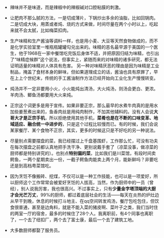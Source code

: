 * 辣味并不是味道，而是辣椒中的辣椒碱对口腔粘膜的刺激。


* 让肥肉不那么腻的方法，一是切成薄片，下锅炒出多余的油脂，比如回锅肉。二是切成大块，用蒸或者炖、烧的方式来做，时间尽量在两个小时以上，吃起来就不会太腻，比如梅菜扣肉。


* 生产味精和生产酱油等调料一样，也是用小麦、大豆等天然食物做成的，而不是化学实验室里一堆瓶瓶罐罐勾兑出来的。味精的恶名最早源于美国的一个医生，他于1968在一家中餐馆吃完饭后身体不适，并把原因归结为味精，也引出了“味精症候群”这个说法，但事实上，紧随而来的对味精的诸多研究，都无法证明适量的味精对人体具有危害。
  另一种对味精厌恶的理由是因为味精是工业制品，掩盖了食材本身的鲜味，但如果道理成立的话，酱油也具有原罪了，早在上上个世纪末，传统的手工酱油制作方法已经开始向工业化生产慢慢转变。


* 炖汤并不一定非要用小火，小火能炖出清汤，大火炖汤，则汤会更白、更浓。羊肉汤、鲫鱼汤都要用大火来炖。


* 正宗这个词更多是用于宣传。如果非要正宗，那么最早的水煮牛肉真的是用水加些姜葱煮出来的，鱼香肉丝是用纯肉制作，不加其他辅料的。没有人会说**大哥大才是正宗手机**，所以拒绝使用其他手机，**菜肴也是在不断的口味变革、地域适应、融合统一中进步的**，只是这个过程比较慢而已。有的时候，我们会说某家餐厅、某个食物不正宗，其实，更多的时候这只是不好吃的另一种说法。


* 尽量别点需要摆盘的菜，我已经摆过上千盘基围虾，工作那么忙，可没有功夫在每次摆盘之前都认真地把手洗干净、更别说戴手套了（凉菜没事，做凉菜的厨师都是特别讲究的）。也别点**特别偏的菜**，比如我们是川菜馆，有段时间卖鳄鱼，一两个星期卖出一份，一截子鳄鱼肉能卖上两个月，能新鲜吗？非要吃还是到高档粤菜馆吃。


* 因为烹饪不像搬砖、挖煤，不仅可以是一种工作技能，也可以是一项爱好，所以厨师这个工作常常会被爱好烹饪的人拔高，当然，作为厨师中的一员（曾经），别人说我厉害，我也很高兴。不过事实上，只有**少量金字塔顶端的大厨才会光芒万丈**，99%的厨师，都过着底层社会的生活——每天在炎热的炉灶边从早干到晚，休息的时候打斗地主、在qq空间转发鸡汤，餐厅包吃包住，但饮食很普通，甚至是边角料，就是不能入菜的猪皮啊、菜叶子之类，我们当时住的两室一厅的宿舍，最多的时候住了28个人。我离职前，有4个同事也离职了，一个去了纽扣厂，两个去了富士康，最后一个去了建筑工地。

* 大多数厨师都娶了服务员。